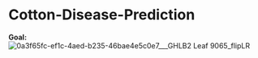 # Cotton-Disease-Prediction

**Goal:**
![0a3f65fc-ef1c-4aed-b235-46bae4e5c0e7___GHLB2 Leaf 9065_flipLR](https://user-images.githubusercontent.com/82945328/139480724-2ceaa880-e9cd-41a1-bd49-80dbeaa0816e.JPG)
